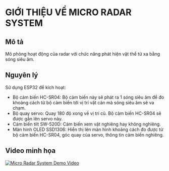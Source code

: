 # GIỚI THIỆU VỀ MICRO RADAR SYSTEM

## Mô tả
  
Mô phỏng hoạt động của radar với chức năng phát hiện vật thể từ xa bằng sóng siêu âm.

## Nguyên lý

Sử dụng ESP32 để kích hoạt:
- Bộ cảm biến HC-SR04: Bộ cảm biến này sẽ phát ra 1 sóng siêu âm để đo khoảng cách từ bộ cảm biến tới vị trí vật cản mà sóng siêu âm sẽ va chạm.
- Bộ quay servo: Quay 180 độ xong về vị trí cũ. Bộ cảm biến HC-SR04 sẽ được gắn lên servo này.
- Cảm biến tilt SW-520D: Cảm biến xem vật nghiêng hay không nghiêng.
- Màn hình OLED SSD1306: Hiển thị lên màn hình khoảng cách đo được từ bộ cảm biến HC-SR04, góc quay của servo, thông tin cảm biến nghiêng.

## Video minh họa
[![Micro Radar System Demo Video](https://i9.ytimg.com/vi/MnHhczUm32Q/mqdefault.jpg?sqp=CLywnq0G-oaymwEmCMACELQB8quKqQMa8AEB-AH-CYAC0AWKAgwIABABGEYgWChyMA8=&rs=AOn4CLCmdIYYsUyAYt3CfmHezDgYJR3ODQ)](https://www.youtube.com/watch?v=MnHhczUm32Q)
